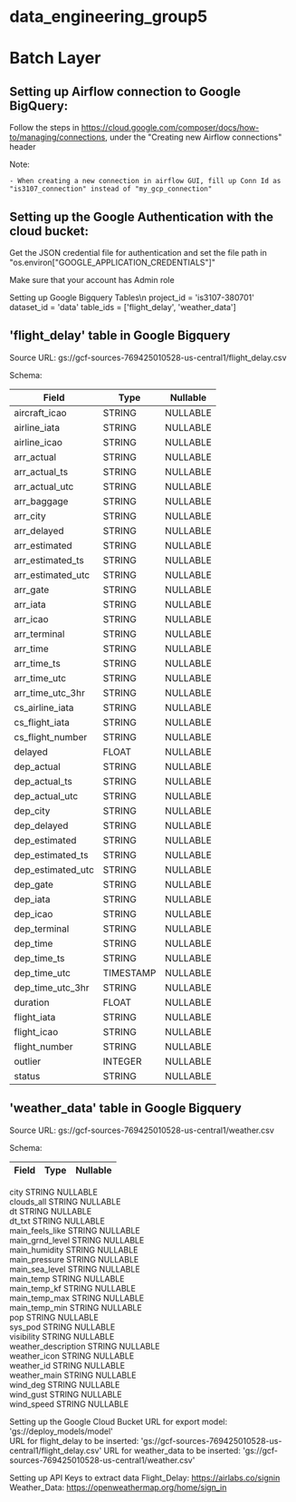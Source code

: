 # data_engineering_group5
# Batch Layer

## Setting up Airflow connection to Google BigQuery:
Follow the steps in https://cloud.google.com/composer/docs/how-to/managing/connections, under the "Creating new Airflow connections" header

Note:

	- When creating a new connection in airflow GUI, fill up Conn Id as "is3107_connection" instead of "my_gcp_connection"


## Setting up the Google Authentication with the cloud bucket:

Get the JSON credential file for authentication and set the file path in "os.environ["GOOGLE_APPLICATION_CREDENTIALS"]"

Make sure that your account has Admin role

Setting up Google Bigquery Tables\n
project_id = 'is3107-380701'
dataset_id = 'data'
table_ids = ['flight_delay', 'weather_data']

## 'flight_delay' table in Google Bigquery

Source URL: gs://gcf-sources-769425010528-us-central1/flight_delay.csv

Schema:

| Field | Type | Nullable |
| --- | --- | --- |
| aircraft_icao | STRING | NULLABLE |
| airline_iata | STRING | NULLABLE | 		
| airline_icao | STRING | NULLABLE |			
| arr_actual | STRING | NULLABLE |		
| arr_actual_ts | STRING | NULLABLE |		
| arr_actual_utc | STRING | NULLABLE			
| arr_baggage | STRING | NULLABLE |		
| arr_city | STRING | NULLABLE |		
| arr_delayed | STRING | NULLABLE |			
| arr_estimated | STRING | NULLABLE |			
| arr_estimated_ts | STRING | NULLABLE |		
| arr_estimated_utc | STRING | NULLABLE	|		
| arr_gate | STRING | NULLABLE |		
| arr_iata | STRING | NULLABLE |		
| arr_icao | STRING | NULLABLE |		
| arr_terminal | STRING | NULLABLE |		
| arr_time | STRING | NULLABLE |			
| arr_time_ts | STRING | NULLABLE |			
| arr_time_utc | STRING	| NULLABLE |			
| arr_time_utc_3hr | STRING | NULLABLE |		
| cs_airline_iata | STRING | NULLABLE |		
| cs_flight_iata | STRING | NULLABLE |		
| cs_flight_number | STRING | NULLABLE |		
| delayed | FLOAT | NULLABLE |			
| dep_actual | STRING | NULLABLE |			
| dep_actual_ts | STRING | NULLABLE |			
| dep_actual_utc | STRING | NULLABLE |			
| dep_city | STRING | NULLABLE |			
| dep_delayed | STRING | NULLABLE |			
| dep_estimated | STRING | NULLABLE |			
| dep_estimated_ts | STRING | NULLABLE |		
| dep_estimated_utc | STRING | NULLABLE |		
| dep_gate | STRING | NULLABLE |		
| dep_iata | STRING | NULLABLE |		
| dep_icao | STRING | NULLABLE |		
| dep_terminal | STRING | NULLABLE |		
| dep_time | STRING | NULLABLE |			
| dep_time_ts | STRING | NULLABLE |		
| dep_time_utc | TIMESTAMP | NULLABLE |		
| dep_time_utc_3hr | STRING | NULLABLE |	
| duration | FLOAT |NULLABLE |		
| flight_iata | STRING | NULLABLE |		
| flight_icao | STRING | NULLABLE |		
| flight_number | STRING | NULLABLE |		
| outlier | INTEGER | NULLABLE |	
| status | STRING | NULLABLE |


## 'weather_data' table in Google Bigquery

Source URL: gs://gcf-sources-769425010528-us-central1/weather.csv

Schema:

| Field | Type | Nullable |
| --- | --- | --- |
city			          STRING	NULLABLE			
clouds_all		      STRING	NULLABLE			
dt			            STRING	NULLABLE			
dt_txt			        STRING	NULLABLE			
main_feels_like		  STRING	NULLABLE			
main_grnd_level		  STRING	NULLABLE			
main_humidity		    STRING	NULLABLE			
main_pressure	    	STRING	NULLABLE			
main_sea_level		  STRING	NULLABLE			
main_temp		        STRING	NULLABLE			
main_temp_kf		    STRING	NULLABLE			
main_temp_max		    STRING	NULLABLE			
main_temp_min		    STRING	NULLABLE			
pop			            STRING	NULLABLE			
sys_pod			        STRING	NULLABLE			
visibility		      STRING	NULLABLE			
weather_description	STRING	NULLABLE			
weather_icon		    STRING	NULLABLE			
weather_id		      STRING	NULLABLE			
weather_main		    STRING	NULLABLE			
wind_deg		        STRING	NULLABLE			
wind_gust		        STRING	NULLABLE			
wind_speed		      STRING	NULLABLE

Setting up the Google Cloud Bucket
URL for export model: 'gs://deploy_models/model'	
URL for flight_delay to be inserted: 'gs://gcf-sources-769425010528-us-central1/flight_delay.csv'
URL for weather_data to be inserted: 'gs://gcf-sources-769425010528-us-central1/weather.csv'

Setting up API Keys to extract data
Flight_Delay: https://airlabs.co/signin
Weather_Data: https://openweathermap.org/home/sign_in

